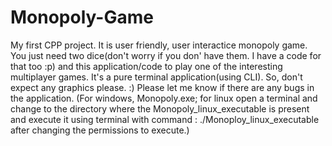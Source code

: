 # Monopoly-Game
My first CPP project.
It is user friendly, user interactice monopoly game.
You just need two dice(don't worry if you don' have them. I have a code for that too :p) and this application/code to play one of the interesting multiplayer games.
It's a pure terminal application(using CLI). So, don't expect any graphics please. :)
Please let me know if there are any bugs in the application.
(For windows, Monopoly.exe; for linux open a terminal and change to the directory where the Monopoly_linux_executable is present and execute it using terminal with command : ./Monoploy_linux_executable after changing the permissions to execute.)
